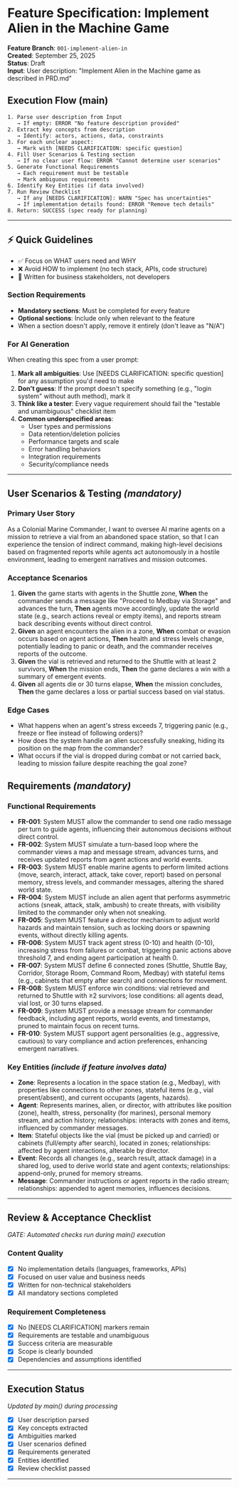 # Feature Specification: Implement Alien in the Machine Game

**Feature Branch**: `001-implement-alien-in`  
**Created**: September 25, 2025  
**Status**: Draft  
**Input**: User description: "Implement Alien in the Machine game as described in PRD.md"

## Execution Flow (main)
```
1. Parse user description from Input
   → If empty: ERROR "No feature description provided"
2. Extract key concepts from description
   → Identify: actors, actions, data, constraints
3. For each unclear aspect:
   → Mark with [NEEDS CLARIFICATION: specific question]
4. Fill User Scenarios & Testing section
   → If no clear user flow: ERROR "Cannot determine user scenarios"
5. Generate Functional Requirements
   → Each requirement must be testable
   → Mark ambiguous requirements
6. Identify Key Entities (if data involved)
7. Run Review Checklist
   → If any [NEEDS CLARIFICATION]: WARN "Spec has uncertainties"
   → If implementation details found: ERROR "Remove tech details"
8. Return: SUCCESS (spec ready for planning)
```

---

## ⚡ Quick Guidelines
- ✅ Focus on WHAT users need and WHY
- ❌ Avoid HOW to implement (no tech stack, APIs, code structure)
- 👥 Written for business stakeholders, not developers

### Section Requirements
- **Mandatory sections**: Must be completed for every feature
- **Optional sections**: Include only when relevant to the feature
- When a section doesn't apply, remove it entirely (don't leave as "N/A")

### For AI Generation
When creating this spec from a user prompt:
1. **Mark all ambiguities**: Use [NEEDS CLARIFICATION: specific question] for any assumption you'd need to make
2. **Don't guess**: If the prompt doesn't specify something (e.g., "login system" without auth method), mark it
3. **Think like a tester**: Every vague requirement should fail the "testable and unambiguous" checklist item
4. **Common underspecified areas**:
   - User types and permissions
   - Data retention/deletion policies  
   - Performance targets and scale
   - Error handling behaviors
   - Integration requirements
   - Security/compliance needs

---

## User Scenarios & Testing *(mandatory)*

### Primary User Story
As a Colonial Marine Commander, I want to oversee AI marine agents on a mission to retrieve a vial from an abandoned space station, so that I can experience the tension of indirect command, making high-level decisions based on fragmented reports while agents act autonomously in a hostile environment, leading to emergent narratives and mission outcomes.

### Acceptance Scenarios
1. **Given** the game starts with agents in the Shuttle zone, **When** the commander sends a message like "Proceed to Medbay via Storage" and advances the turn, **Then** agents move accordingly, update the world state (e.g., search actions reveal or empty items), and reports stream back describing events without direct control.
2. **Given** an agent encounters the alien in a zone, **When** combat or evasion occurs based on agent actions, **Then** health and stress levels change, potentially leading to panic or death, and the commander receives reports of the outcome.
3. **Given** the vial is retrieved and returned to the Shuttle with at least 2 survivors, **When** the mission ends, **Then** the game declares a win with a summary of emergent events.
4. **Given** all agents die or 30 turns elapse, **When** the mission concludes, **Then** the game declares a loss or partial success based on vial status.

### Edge Cases
- What happens when an agent's stress exceeds 7, triggering panic (e.g., freeze or flee instead of following orders)?
- How does the system handle an alien successfully sneaking, hiding its position on the map from the commander?
- What occurs if the vial is dropped during combat or not carried back, leading to mission failure despite reaching the goal zone?

## Requirements *(mandatory)*

### Functional Requirements
- **FR-001**: System MUST allow the commander to send one radio message per turn to guide agents, influencing their autonomous decisions without direct control.
- **FR-002**: System MUST simulate a turn-based loop where the commander views a map and message stream, advances turns, and receives updated reports from agent actions and world events.
- **FR-003**: System MUST enable marine agents to perform limited actions (move, search, interact, attack, take cover, report) based on personal memory, stress levels, and commander messages, altering the shared world state.
- **FR-004**: System MUST include an alien agent that performs asymmetric actions (sneak, attack, stalk, ambush) to create threats, with visibility limited to the commander only when not sneaking.
- **FR-005**: System MUST feature a director mechanism to adjust world hazards and maintain tension, such as locking doors or spawning events, without directly killing agents.
- **FR-006**: System MUST track agent stress (0-10) and health (0-10), increasing stress from failures or combat, triggering panic actions above threshold 7, and ending agent participation at health 0.
- **FR-007**: System MUST define 6 connected zones (Shuttle, Shuttle Bay, Corridor, Storage Room, Command Room, Medbay) with stateful items (e.g., cabinets that empty after search) and connections for movement.
- **FR-008**: System MUST enforce win conditions: vial retrieved and returned to Shuttle with ≥2 survivors; lose conditions: all agents dead, vial lost, or 30 turns elapsed.
- **FR-009**: System MUST provide a message stream for commander feedback, including agent reports, world events, and timestamps, pruned to maintain focus on recent turns.
- **FR-010**: System MUST support agent personalities (e.g., aggressive, cautious) to vary compliance and action preferences, enhancing emergent narratives.

### Key Entities *(include if feature involves data)*
- **Zone**: Represents a location in the space station (e.g., Medbay), with properties like connections to other zones, stateful items (e.g., vial present/absent), and current occupants (agents, hazards).
- **Agent**: Represents marines, alien, or director, with attributes like position (zone), health, stress, personality (for marines), personal memory stream, and action history; relationships: interacts with zones and items, influenced by commander messages.
- **Item**: Stateful objects like the vial (must be picked up and carried) or cabinets (full/empty after search), located in zones; relationships: affected by agent interactions, alterable by director.
- **Event**: Records all changes (e.g., search result, attack damage) in a shared log, used to derive world state and agent contexts; relationships: append-only, pruned for memory streams.
- **Message**: Commander instructions or agent reports in the radio stream; relationships: appended to agent memories, influences decisions.

---

## Review & Acceptance Checklist
*GATE: Automated checks run during main() execution*

### Content Quality
- [x] No implementation details (languages, frameworks, APIs)
- [x] Focused on user value and business needs
- [x] Written for non-technical stakeholders
- [x] All mandatory sections completed

### Requirement Completeness
- [x] No [NEEDS CLARIFICATION] markers remain
- [x] Requirements are testable and unambiguous  
- [x] Success criteria are measurable
- [x] Scope is clearly bounded
- [x] Dependencies and assumptions identified

---

## Execution Status
*Updated by main() during processing*

- [x] User description parsed
- [x] Key concepts extracted
- [x] Ambiguities marked
- [x] User scenarios defined
- [x] Requirements generated
- [x] Entities identified
- [x] Review checklist passed

---
